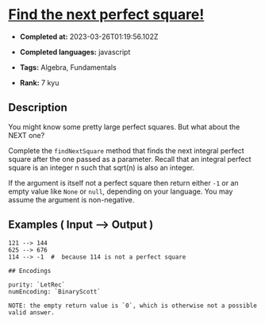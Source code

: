 # [Find the next perfect square!](https://www.codewars.com/kata/56269eb78ad2e4ced1000013)

- **Completed at:** 2023-03-26T01:19:56.102Z

- **Completed languages:** javascript

- **Tags:** Algebra, Fundamentals

- **Rank:** 7 kyu

## Description

You might know some pretty large perfect squares. But what about the NEXT one?

Complete the `findNextSquare` method that finds the next integral perfect square after the one passed as a parameter. Recall that an integral perfect square is an integer n such that sqrt(n) is also an integer.  

If the argument is itself not a perfect square then return either `-1` or an empty value like `None` or `null`, depending on your language. You may assume the argument is non-negative.

## Examples ( Input --> Output )

```
121 --> 144
625 --> 676
114 --> -1  #  because 114 is not a perfect square
```

~~~if:lambdacalc
## Encodings

purity: `LetRec`  
numEncoding: `BinaryScott`  

NOTE: the empty return value is `0`, which is otherwise not a possible valid answer.
~~~